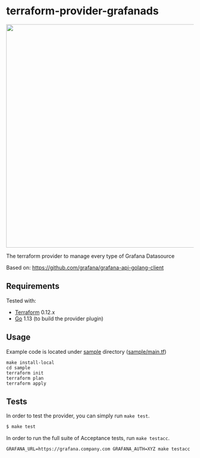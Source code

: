 # terraform-provider-grafanads

<img src="https://cdn.rawgit.com/hashicorp/terraform-website/master/content/source/assets/images/logo-hashicorp.svg" width="600px">

The terraform provider to manage every type of Grafana Datasource

Based on: https://github.com/grafana/grafana-api-golang-client


## Requirements

Tested with:
-	[Terraform](https://www.terraform.io/downloads.html) 0.12.x
-	[Go](https://golang.org/doc/install) 1.13 (to build the provider plugin)


## Usage

Example code is located under [sample](sample) directory ([sample/main.tf](sample/main.tf))

```shell script
make install-local
cd sample
terraform init
terraform plan
terraform apply
```


## Tests

In order to test the provider, you can simply run `make test`.

```sh
$ make test
```

In order to run the full suite of Acceptance tests, run `make testacc`.

```
GRAFANA_URL=https://grafana.company.com GRAFANA_AUTH=XYZ make testacc
```
